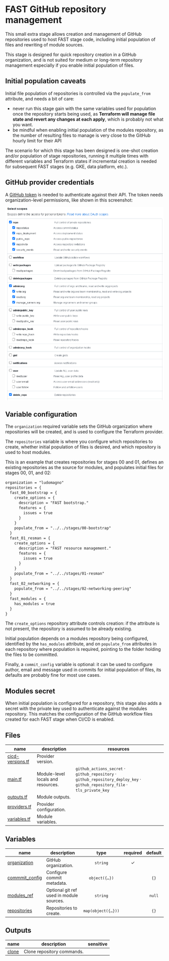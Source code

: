 # FAST GitHub repository management

This small extra stage allows creation and management of GitHub repositories used to host FAST stage code, including initial population of files and rewriting of module sources.

This stage is designed for quick repository creation in a GitHub organization, and is not suited for medium or long-term repository management especially if you enable initial population of files.

## Initial population caveats

Initial file population of repositories is controlled via the `populate_from` attribute, and needs a bit of care:

- never run this stage gain with the same variables used for population once the repository starts being used,  as **Terraform will manage file state and revert any changes at each apply**, which is probably not what you want.
- be mindful when enabling initial population of the modules repository, as the number of resulting files to manage is very close to the GitHub hourly limit for their API

The scenario for which this stage has been designed is one-shot creation and/or population of stage repositories, running it multiple times with different variables and Terraform states if incremental creation is needed for subsequent FAST stages (e.g. GKE, data platform, etc.).

## GitHub provider credentials

A [GitHub token](https://github.com/settings/tokens) is needed to authenticate against their API. The token needs organization-level permissions, like shown in this screenshot:

<p align="center">
  <img src="github_token.png" alt="GitHub token scopes.">
</p>

## Variable configuration

The `organization` required variable sets the GitHub organization where repositories will be created, and is used to configure the Terraform provider.

The `repositories` variable is where you configure which repositories to create, whether initial population of files is desired, and which repository is used to host modules.

This is an example that creates repositories for stages 00 and 01, defines an existing repositories as the source for modules, and populates initial files for stages 00, 01, and 02:

```hcl
organization = "ludomagno"
repositories = {
  fast_00_bootstrap = {
    create_options = {
      description = "FAST bootstrap."
      features = {
        issues = true
      }
    }
    populate_from = "../../stages/00-bootstrap"
  }
  fast_01_resman = {
    create_options = {
      description = "FAST resource management."
      features = {
        issues = true
      }
    }
    populate_from = "../../stages/01-resman"
  }
  fast_02_networking = {
    populate_from = "../../stages/02-networking-peering"
  }
  fast_modules = {
    has_modules = true
  }
}
```

The `create_options` repository attribute controls creation: if the attribute is not present, the repository is assumed to be already existing.

Initial population depends on a modules repository being configured, identified by the `has_modules` attribute, and on `populate_from` attributes in each repository where population is required, pointing to the folder holding the files to be committed.

Finally, a `commit_config` variable is optional: it can be used to configure author, email and message used in commits for initial population of files, its defaults are probably fine for most use cases.

## Modules secret

When initial population is configured for a repository, this stage also adds a secret with the private key used to authenticate against the modules repository. This matches the configuration of the GitHub workflow files created for each FAST stage when CI/CD is enabled.

<!-- TFDOC OPTS files:1 -->
<!-- BEGIN TFDOC -->

## Files

| name | description | resources |
|---|---|---|
| [cicd-versions.tf](./cicd-versions.tf) | Provider version. |  |
| [main.tf](./main.tf) | Module-level locals and resources. | <code>github_actions_secret</code> · <code>github_repository</code> · <code>github_repository_deploy_key</code> · <code>github_repository_file</code> · <code>tls_private_key</code> |
| [outputs.tf](./outputs.tf) | Module outputs. |  |
| [providers.tf](./providers.tf) | Provider configuration. |  |
| [variables.tf](./variables.tf) | Module variables. |  |

## Variables

| name | description | type | required | default |
|---|---|:---:|:---:|:---:|
| [organization](variables.tf#L34) | GitHub organization. | <code>string</code> | ✓ |  |
| [commmit_config](variables.tf#L17) | Configure commit metadata. | <code title="object&#40;&#123;&#10;  author  &#61; optional&#40;string, &#34;FAST loader&#34;&#41;&#10;  email   &#61; optional&#40;string, &#34;fast-loader&#64;fast.gcp.tf&#34;&#41;&#10;  message &#61; optional&#40;string, &#34;FAST initial loading&#34;&#41;&#10;&#125;&#41;">object&#40;&#123;&#8230;&#125;&#41;</code> |  | <code>&#123;&#125;</code> |
| [modules_ref](variables.tf#L28) | Optional git ref used in module sources. | <code>string</code> |  | <code>null</code> |
| [repositories](variables.tf#L39) | Repositories to create. | <code title="map&#40;object&#40;&#123;&#10;  create_options &#61; optional&#40;object&#40;&#123;&#10;    allow &#61; optional&#40;object&#40;&#123;&#10;      auto_merge   &#61; optional&#40;bool&#41;&#10;      merge_commit &#61; optional&#40;bool&#41;&#10;      rebase_merge &#61; optional&#40;bool&#41;&#10;      squash_merge &#61; optional&#40;bool&#41;&#10;    &#125;&#41;&#41;&#10;    auto_init   &#61; optional&#40;bool&#41;&#10;    description &#61; optional&#40;string&#41;&#10;    features &#61; optional&#40;object&#40;&#123;&#10;      issues   &#61; optional&#40;bool&#41;&#10;      projects &#61; optional&#40;bool&#41;&#10;      wiki     &#61; optional&#40;bool&#41;&#10;    &#125;&#41;&#41;&#10;    templates &#61; optional&#40;object&#40;&#123;&#10;      gitignore &#61; optional&#40;string, &#34;Terraform&#34;&#41;&#10;      license   &#61; optional&#40;string&#41;&#10;      repository &#61; optional&#40;object&#40;&#123;&#10;        name  &#61; string&#10;        owner &#61; string&#10;      &#125;&#41;&#41;&#10;    &#125;&#41;, &#123;&#125;&#41;&#10;    visibility &#61; optional&#40;string, &#34;private&#34;&#41;&#10;  &#125;&#41;&#41;&#10;  has_modules   &#61; optional&#40;bool, false&#41;&#10;  populate_from &#61; optional&#40;string&#41;&#10;&#125;&#41;&#41;">map&#40;object&#40;&#123;&#8230;&#125;&#41;&#41;</code> |  | <code>&#123;&#125;</code> |

## Outputs

| name | description | sensitive |
|---|---|:---:|
| [clone](outputs.tf#L17) | Clone repository commands. |  |

<!-- END TFDOC -->
